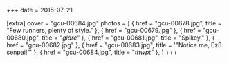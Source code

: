 +++
date = 2015-07-21

[extra]
cover = "gcu-00684.jpg"
photos = [
{ href = "gcu-00678.jpg", title = "Few runners, plenty of style." },
{ href = "gcu-00679.jpg" },
{ href = "gcu-00680.jpg", title = "*glare*" },
{ href = "gcu-00681.jpg", title = "Spikey." },
{ href = "gcu-00682.jpg" },
{ href = "gcu-00683.jpg", title = '"Notice me, Ez8 senpai!"' },
{ href = "gcu-00684.jpg", title = "*thwpt*" },
]
+++